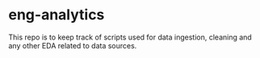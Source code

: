 # eng-analytics

This repo is to keep track of scripts used for data ingestion, cleaning and any other EDA related to data sources.
